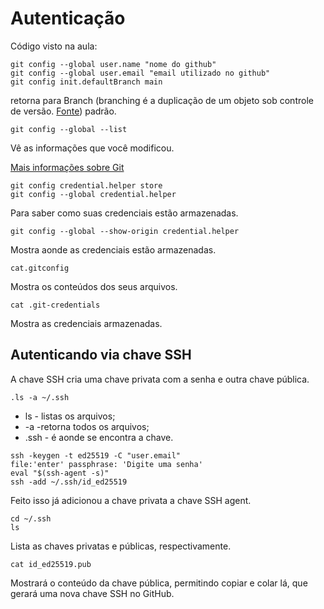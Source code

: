 # Autenticação
Código visto na aula:
````
git config --global user.name "nome do github"
git config --global user.email "email utilizado no github"
git config init.defaultBranch main
````
retorna para Branch (branching é a duplicação de um objeto sob controle de versão. [Fonte]( https://en.wikipedia.org/wiki/Branching_(version_control))) padrão.
````
git config --global --list
````
Vê as informações que você modificou.

[Mais informações sobre Git](https://git-scm.com/doc)
````
git config credential.helper store
git config --global credential.helper
````
Para saber como suas credenciais estão armazenadas.
````
git config --global --show-origin credential.helper
````
Mostra aonde as credenciais estão armazenadas.
````
cat.gitconfig
````
Mostra os conteúdos dos seus arquivos.
````
cat .git-credentials
````
Mostra as credenciais armazenadas. 

## Autenticando via chave SSH
A chave SSH cria uma chave privata com a senha e outra chave pública.

````
.ls -a ~/.ssh
````
- ls - listas os arquivos;
- -a -retorna todos os arquivos;
- .ssh - é aonde se encontra a chave.
````
ssh -keygen -t ed25519 -C "user.email"
file:'enter' passphrase: 'Digite uma senha'
eval "$(ssh-agent -s)"
ssh -add ~/.ssh/id_ed25519
````
Feito isso já adicionou a chave privata a chave SSH agent.
````
cd ~/.ssh
ls
````
Lista as chaves privatas e públicas, respectivamente.
````
cat id_ed25519.pub
````
Mostrará o conteúdo da chave pública, permitindo copiar e colar lá, que gerará uma nova chave SSH no GitHub.
